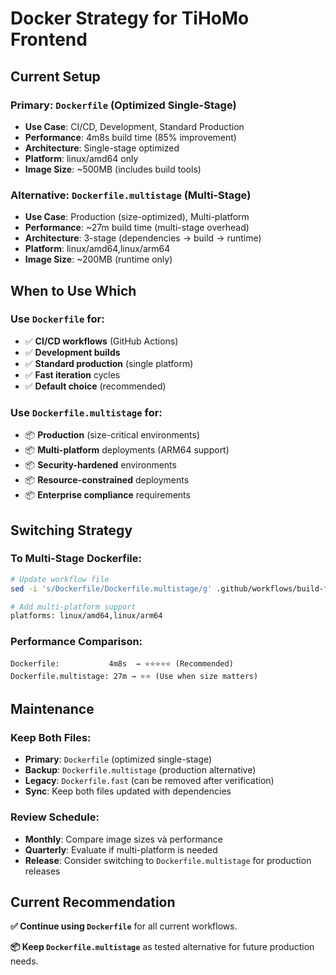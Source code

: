 # Docker Strategy for TiHoMo Frontend

## Current Setup

### Primary: `Dockerfile` (Optimized Single-Stage)
- **Use Case**: CI/CD, Development, Standard Production
- **Performance**: 4m8s build time (85% improvement)
- **Architecture**: Single-stage optimized
- **Platform**: linux/amd64 only
- **Image Size**: ~500MB (includes build tools)

### Alternative: `Dockerfile.multistage` (Multi-Stage)
- **Use Case**: Production (size-optimized), Multi-platform
- **Performance**: ~27m build time (multi-stage overhead)
- **Architecture**: 3-stage (dependencies → build → runtime)
- **Platform**: linux/amd64,linux/arm64
- **Image Size**: ~200MB (runtime only)

## When to Use Which

### Use `Dockerfile` for:
- ✅ **CI/CD workflows** (GitHub Actions)
- ✅ **Development builds**
- ✅ **Standard production** (single platform)
- ✅ **Fast iteration** cycles
- ✅ **Default choice** (recommended)

### Use `Dockerfile.multistage` for:
- 📦 **Production** (size-critical environments)
- 📦 **Multi-platform** deployments (ARM64 support)
- 📦 **Security-hardened** environments
- 📦 **Resource-constrained** deployments
- 📦 **Enterprise compliance** requirements

## Switching Strategy

### To Multi-Stage Dockerfile:
```bash
# Update workflow file
sed -i 's/Dockerfile/Dockerfile.multistage/g' .github/workflows/build-frontend.yml

# Add multi-platform support
platforms: linux/amd64,linux/arm64
```

### Performance Comparison:
```
Dockerfile:           4m8s  → ⭐⭐⭐⭐⭐ (Recommended)
Dockerfile.multistage: 27m → ⭐⭐ (Use when size matters)
```

## Maintenance

### Keep Both Files:
- **Primary**: `Dockerfile` (optimized single-stage)
- **Backup**: `Dockerfile.multistage` (production alternative)
- **Legacy**: `Dockerfile.fast` (can be removed after verification)
- **Sync**: Keep both files updated with dependencies

### Review Schedule:
- **Monthly**: Compare image sizes và performance
- **Quarterly**: Evaluate if multi-platform is needed
- **Release**: Consider switching to `Dockerfile.multistage` for production releases

## Current Recommendation

**✅ Continue using `Dockerfile`** for all current workflows.

**📦 Keep `Dockerfile.multistage`** as tested alternative for future production needs.
